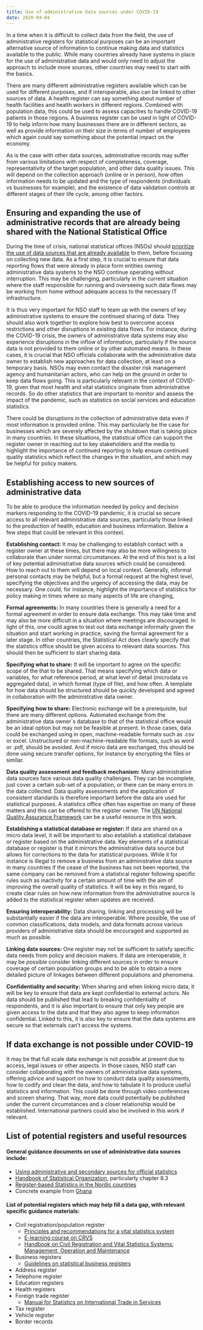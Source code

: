```yaml
---
title: Use of administrative data sources under COVID-19
date: 2020-04-04
---
```


In a time when it is difficult to collect data from the field, the use of
administrative registers for statistical purposes can be an important
alternative source of information to continue making data and statistics
available to the public. While many countries already have systems in place for
the use of administrative data and would only need to adjust the approach to
include more sources, other countries may need to start with the basics.

There are many different administrative registers available which can be used
for different purposes, and if interoperable, also can be linked to other
sources of data. A health register can say something about number of health
facilities and health workers in different regions. Combined with population
data, this could be used to assess capacities to handle COVID-19 patients in
those regions. A business register can be used in light of COVID-19 to help
inform how many businesses there are in different sectors, as well as provide
information on their size in terms of number of employees which again could say
something about the potential impact on the economy.

As is the case with other data sources, administrative records may suffer from
various limitations with respect of completeness, coverage, representativity of
the target population, and other data quality issues. This will depend on the
collection approach (online or in person), how often information needs to be
updated and the type of respondents (individuals vs businesses for example), and
the existence of data validation controls at different stages of their life
cycle, among other factors.

## Ensuring and expanding the use of administrative records that are already being shared with the National Statistical Office

During the time of crisis, national statistical offices (NSOs) should
[prioritize the use of data sources that are already available](/open-data/publish-existing-data-as-open-data/)
to them, before focusing on collecting new data. As a first step, it is crucial
to ensure that data reporting flows that were already in place form entities
owning administrative data systems to the NSO continue operating without
interruption. This may be challenging, particularly in the current situation
where the staff responsible for running and overseeing such data flows may be
working from home without adequate access to the necessary IT infrastructure.

It is thus very important for NSO staff to team up with the owners of key
administrative systems to ensure the continued sharing of data. They should also
work together to explore how best to overcome access restrictions and other
disruptions in existing data flows. For instance, during the COVID-19 crisis,
the owners of administrative data systems may also experience disruptions in the
inflow of information, particularly if the source data is not provided to them
online or by other automated means. In these cases, it is crucial that NSO
officials collaborate with the administrative data owner to establish new
approaches for data collection, at least on a temporary basis. NSOs may even
contact the disaster risk management agency and humanitarian actors, who can
help on the ground in order to keep data flows going. This is particularly
relevant in the context of COVID-19, given that most health and vital statistics
originate from administrative records. So do other statistics that are important
to monitor and assess the impact of the pandemic, such as statistics on social
services and education statistics.

There could be disruptions in the collection of administrative data even if most
information is provided online. This may particularly be the case for businesses
which are severely affected by the shutdown that is taking place in many
countries. In these situations, the statistical office can support the register
owner in reaching out to key stakeholders and the media to highlight the
importance of continued reporting to help ensure continued quality statistics
which reflect the changes in the situation, and which may be helpful for policy
makers.

## Establishing access to new sources of administrative data

To be able to produce the information needed by policy and decision markers
responding to the COVID-19 pandemic, it is crucial so secure access to all
relevant administrative data sources, particularly those linked to the
production of health, education and business information. Below a few steps that
could be relevant in this context.

**Establishing contact:** It may be challenging to establish contact with a
register owner at these times, but there may also be more willingness to
collaborate than under normal circumstances. At the end of this text is a list
of key potential administrative data sources which could be considered. How to
reach out to them will depend on local context. Generally, informal personal
contacts may be helpful, but a formal request at the highest level, specifying
the objectives and the urgency of accessing the data, may be necessary. One
could, for instance, highlight the importance of statistics for policy making in
times where so many aspects of life are changing,

**Formal agreements:** In many countries there is generally a need for a formal
agreement in order to ensure data exchange. This may take time and may also be
more difficult in a situation where meetings are discouraged. In light of this,
one could agree to test out data exchange informally given the situation and
start working in practice, saving the formal agreement for a later stage. In
other countries, the Statistical Act does clearly specify that the statistics
office should be given access to relevant data sources. This should then be
sufficient to start sharing data.

**Specifying what to share:** It will be important to agree on the specific
scope of the that to be shared. That means specifying which data or variables,
for what reference period, at what level of detail (microdata vs aggregated
data), in which format (type of file), and how often. A template for how data
should be structured should be quickly developed and agreed in collaboration
with the administrative data owner.

**Specifying how to share:** Electronic exchange will be a prerequisite, but
there are many different options. Automated exchange from the administrative
data owner´s database to that of the statistical office would be an ideal option
but may not be feasible at present. In those cases, data could be exchanged
using in open, machine-readable formats such as .csv or excel. Unstructured or
non-machine-readable file formats, such as word or .pdf, should be avoided. And
if micro data are exchanged, this should be done using secure transfer options,
for instance by encrypting the files or similar.

**Data quality assessment and feedback mechanism:** Many administrative data
sources face various data quality challenges. They can be incomplete, just cover
a certain sub-set of a population, or there can be many errors in the data
collected. Data quality assessments and the application of consistent standards
is therefore important before the data are used for statistical purposes. A
statistics office often has expertise on many of these matters and this can be
offered to the register owner. The
[UN National Quality Assurance Framework](https://unstats.un.org/unsd/methodology/dataquality/un-nqaf-manual/)
can be a useful resource in this work.

**Establishing a statistical database or register:** If data are shared on a
micro data level, it will be important to also establish a statistical database
or register based on the administrative data. Key elements of a statistical
database or register is that it mirrors the administrative data source but
allows for corrections to the data for statistical purposes. While it for
instance is illegal to remove a business from an administrative data source in
many countries if the cease of the business has not been reported, the same
company can be removed from a statistical register following specific rules such
as inactivity for a certain amount of time with the aim of improving the overall
quality of statistics. It will be key in this regard, to create clear rules on
how new information from the administrative source is added to the statistical
register when updates are received.

**Ensuring interoperability:** Data sharing, linking and processing will be
substantially easier if the data are interoperable. Where possible, the use of
common classifications, data models, and data formats across various providers
of administrative data should be encouraged and supported as much as possible.

**Linking data sources:** One register may not be sufficient to satisfy specific
data needs from policy and decision makers. If data are interoperable, it may be
possible consider linking different sources in order to ensure coverage of
certain population groups and to be able to obtain a more detailed picture of
linkages between different populations and phenomena.

**Confidentiality and security:** When sharing and when linking micro data, it
will be key to ensure that data are kept confidential to external actors. No
data should be published that lead to breaking confidentiality of respondents,
and it is also important to ensure that only key people are given access to the
data and that they also agree to keep information confidential. Linked to this,
it is also key to ensure that the data systems are secure so that externals
can’t access the systems.

## If data exchange is not possible under COVID-19

It may be that full scale data exchange is not possible at present due to
access, legal issues or other aspects. In those cases, NSO staff can consider
collaborating with the owners of administrative data systems, offering advice
and support on how to conduct data quality assessments, how to codify and clean
the data, and how to tabulate it to produce useful statistics and information.
This could be done through video conferences and screen sharing. That way, more
data could potentially be published under the current circumstances and a closer
relationship would be established. International partners could also be involved
in this work if relevant.

## List of potential registers and useful resources

#### General guidance documents on use of administrative data sources include:

- [Using administrative and secondary sources for official statistics](https://statswiki.unece.org/display/adso/Using+Administrative+and+Secondary+Sources+for+Official+Statistics)
- [Handbook of Statistical Organization](https://unstats.un.org/wiki/display/HSO/Handbook+Statistical+Organization),
  particularly chapter 8.3
- [Register-based Statistics in the Nordic countries](http://www.unece.org/index.php?id=17470)
- Concrete example from
  [Ghana](https://unstats.un.org/wiki/display/HSO/Ghana%3A+The+Partnership+Between+The+Ghana+Statistical+Service+%28GSS%29+And+Producers+%28Holders%29+Of+Administrative+Data)

#### List of potential registers which may help fill a data gap, with relevant specific guidance materials:

- Civil registration/population register
  - [Principles and recommendations for a vital statistics system](https://unstats.un.org/unsd/demographic/standmeth/principles/M19Rev3en.pdf)
  - [E-learning course on CRVS](https://olc.worldbank.org/content/civil-registration-and-vital-statistics-systems-basic-level-self-paced-format)
  - [Handbook on Civil Registration and Vital Statistics Systems: Management, Operation and Maintenance](https://unstats.un.org/unsd/demographic-social/Standards-and-Methods/files/Handbooks/crvs/crvs-mgt-E.pdf)
- Business registers
  - [Guidelines on statistical business registers](https://www.unece.org/index.php?id=40574)
- Address register
- Telephone register
- Education registers
- Health registers
- Foreign trade register
  - [Manual for Statistics on International Trade in Services](https://unstats.un.org/wiki/display/M2CG/Chapter+9++Administrative+records)
- Tax register
- Vehicle register
- Border records
